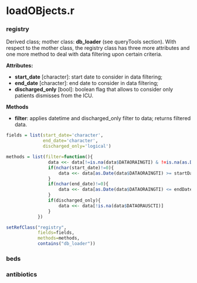 # loadOBjects.r

### registry

Derived class; mother class: <b>db_loader</b> (see queryTools section). With respect to the mother class, the registry class has three more attributes and one more method to deal with data filtering upon certain criteria.

<b>Attributes:</b> 
<ul>
<li> <b>start_date</b> [character]: start date to consider in data filtering;
<li> <b>end_date</b> [character]: end date to consider in data filtering;
<li> <b>discharged_only</b> [bool]: boolean flag that allows to consider only patients dismisses from the ICU.
</ul>

<b>Methods</b>
<ul>
<li> <b>filter</b>: applies datetime and discharged_only filter to data; returns filtered data.
</ul>

```R
fields = list(start_date='character',
              end_date='character',
              discharged_only='logical')

methods = list(filter=function(){
                data <<- data[!=is.na(data$DATAORAINGTI) & !=is.na(as.Date(reg$DATAORAINGTI))]
                if(nchar(start_date)!=0){
                    data <<- data[as.Date(data$DATAORAINGTI) >= startDate]
                }
                if(nchar(end_date)!=0){
                    data <<- data[as.Date(data$DATAORAINGTI) <= endDate]
                }
                if(discharged_only){
                    data <<- data[!is.na(data$DATAORAUSCTI)]
                }
            })

setRefClass("registry", 
            fields=fields,
            methods=methods,
            contains("db_loader"))
```

### beds

### antibiotics